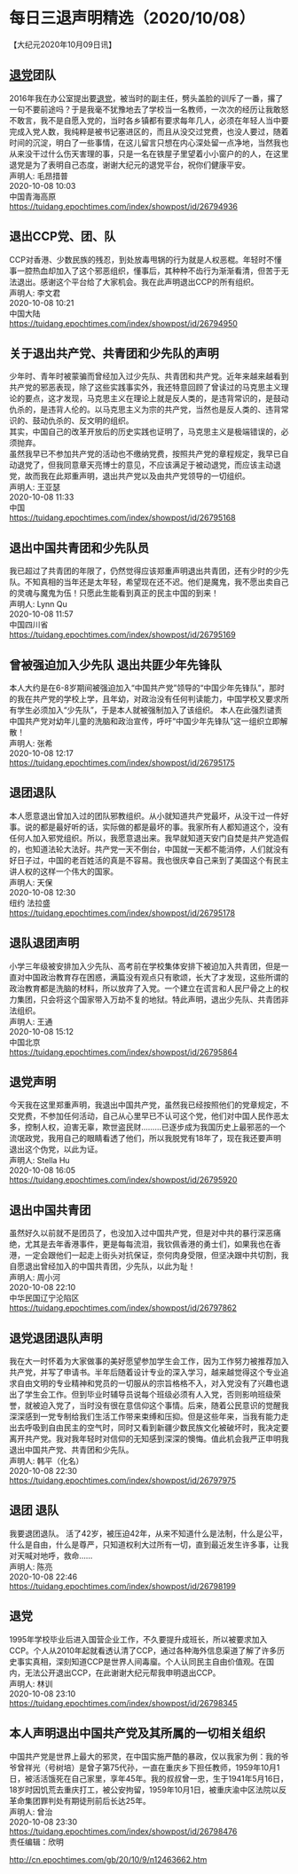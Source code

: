 # 每日三退声明精选（2020/10/08）
  
  
【大纪元2020年10月09日讯】  
## <a href="http://cn.epochtimes.com/gb/tag/%E9%80%80%E5%85%9A.html">退党</a>团队  
2016年我在办公室提出要<a href="http://cn.epochtimes.com/gb/tag/%E9%80%80%E5%85%9A.html">退党</a>，被当时的副主任，劈头盖脸的训斥了一番，撂了一句不要前途吗？于是我毫不犹豫地去了学校当一名教师，一次次的经历让我敢怒不敢言，我不是自愿入党的，当时各乡镇都有要求每年几人，必须在年轻人当中要完成入党人数，我纯粹是被书记塞进区的，而且从没交过党费，也没人要过，随着时间的沉淀，明白了一些事情，在这儿留言只想在内心深处留一点净地，当然我也从来没干过什么伤天害理的事，只是一名在铁屋子里望着小小窗户的的人，在这里退党是为了表明自己态度，谢谢大纪元的退党平台，祝你们健康平安。  
声明人: 毛昂措普  
2020-10-08 10:03  
中国青海高原  
https://tuidang.epochtimes.com/index/showpost/id/26794936  
## 退出CCP党、团、队  
CCP对香港、少数民族的残忍，到处放毒甩锅的行为就是人权恶棍。年轻时不懂事一腔热血却加入了这个邪恶组织，懂事后，其种种不齿行为渐渐看清，但苦于无法退出。感谢这个平台给了大家机会。我在此声明退出CCP的所有组织。  
声明人: 李文君  
2020-10-08 10:21  
中国大陆  
https://tuidang.epochtimes.com/index/showpost/id/26794950  
## 关于退出共产党、共青团和少先队的声明  
少年时、青年时被蒙骗而曾经加入过少先队、共青团和共产党。近年来越来越看到共产党的邪恶表现，除了这些实践事实外，我还特意回顾了曾读过的马克思主义理论的要点，这才发现，马克思主义在理论上就是反人类的，是违背常识的，是鼓动仇杀的，是违背人伦的。以马克思主义为宗的共产党，当然也是反人类的、违背常识的、鼓动仇杀的、反文明的组织。  
其实，中国自己的改革开放后的历史实践也证明了，马克思主义是极端错误的，必须抛弃。  
虽然我早已不参加共产党的活动也不缴纳党费，按照共产党的章程规定，我早已自动退党了，但我同意章天亮博士的意见，不应该满足于被动退党，而应该主动退党，故而我在此郑重声明，退出共产党以及由共产党领导的一切组织。  
声明人: 王亚瑟  
2020-10-08 11:33  
中国  
https://tuidang.epochtimes.com/index/showpost/id/26795168  
## 退出中国共青团和少先队员  
我已超过了共青团的年限了，仍然觉得应该郑重声明退出共青团，还有少时的少先队。不知真相的当年还是太年轻，希望现在还不迟。他们是魔鬼，我不愿出卖自己的灵魂与魔鬼为伍！只愿此生能看到真正的民主中国的到来！  
声明人: Lynn Qu  
2020-10-08 11:57  
中国四川省  
https://tuidang.epochtimes.com/index/showpost/id/26795169  
## 曾被强迫加入少先队 退出共匪少年先锋队  
本人大约是在6-8岁期间被强迫加入“中国共产党”领导的“中国少年先锋队”，那时的我在共产党的学校上学，且年幼，对政治没有任何判读能力，中国学校又要求所有学生必须加入“少先队”，于是本人就被强制加入了该组织。 本人在此强烈谴责中国共产党对幼年儿童的洗脑和政治宣传，呼吁“中国少年先锋队”这一组织立即解散！  
声明人: 张希  
2020-10-08 12:17  
https://tuidang.epochtimes.com/index/showpost/id/26795175  
## 退团退队  
本人愿意退出曾加入过的团队邪教组织。从小就知道共产党最坏，从没干过一件好事。说的都是最好听的话，实际做的都是最坏的事。我家所有人都知道这个，没有任何人加入邪党组织。所以，我愿意退出来。我早就知道天安门自焚是共产党造假的，也知道法轮大法好。共产党一天不倒台，中国就一天都不能消停，人们就没有好日子过，中国的老百姓活的真是不容易。我也很庆幸自己来到了美国这个有民主讲人权的这样一个伟大的国家。  
声明人: 天保  
2020-10-08 12:30  
纽约 法拉盛  
https://tuidang.epochtimes.com/index/showpost/id/26795178  
## 退队退团声明  
小学三年级被安排加入少先队、高考前在学校集体安排下被迫加入共青团，但是一直对中国政治教育存在困惑，满篇没有观点只有歌颂，长大了才发现，这些所谓的政治教育都是洗脑的材料，所以放弃了入党。一个建立在谎言和人民尸骨之上的权力集团，只会将这个国家带入万劫不复的地狱。特此声明，退出少先队、共青团非法组织。  
声明人: 王通  
2020-10-08 15:12  
中国北京  
https://tuidang.epochtimes.com/index/showpost/id/26795864  
## 退党声明  
今天我在这里郑重声明，我退出中国共产党，虽然我已经按照他们的党章规定，不交党费，不参加任何活动，自己从心里早已不认可这个党，他们对中国人民作恶太多，控制人权，迫害无辜，欺世盗民财………已逐步成为我国历史上最邪恶的一个流氓政党，我用自己的眼睛看透了他们，所以我脱党有18年了，现在我还要声明退出这个伪党，以此为证。  
声明人: Stella Hu  
2020-10-08 16:05  
https://tuidang.epochtimes.com/index/showpost/id/26795920  
## 退出中国共青团  
虽然好久以前就不是团员了，也没加入过中国共产党，但是对中共的暴行深恶痛绝，尤其是去年香港事件，更是每每流泪，我钦佩香港的勇士们，如果我也在香港，一定会跟他们一起走上街头对抗保证，奈何肉身受限，但坚决跟中共切割，我自愿退出曾经加入的中国共青团，少先队，以此为耻！  
声明人: 周小河  
2020-10-08 22:10  
中华民国辽宁沦陷区  
https://tuidang.epochtimes.com/index/showpost/id/26797862  
## 退党退团退队声明  
我在大一时怀着为大家做事的美好愿望参加学生会工作，因为工作努力被推荐加入共产党，并写了申请书。半年后随着设计专业的深入学习，越来越觉得这个专业追求自由文明的专业精神和党员的一切服从的宗旨格格不入，对入党没有了兴趣也退出了学生会工作。但到毕业时辅导员说每个班级必须有人入党，否则影响班级荣誉，就被迫入党了，当时没有很在意信仰这个事情。后来，随着公民意识的觉醒我深深感到一党专制给我们生活工作带来束缚和压抑。但是这些年来，当我有能力走出去呼吸到自由民主的空气时，同时又看到新疆少数民族文化被破坏时，我决定要离开共产党。我对我年轻时对信仰的无知感到深深的懊悔。值此机会我严正申明我退出中国共产党、共青团和少先队。  
声明人: 韩平（化名）  
2020-10-08 22:30  
https://tuidang.epochtimes.com/index/showpost/id/26797975  
## 退团 退队  
我要退团退队。 活了42岁，被压迫42年，从来不知道什么是法制，什么是公平，什么是自由，什么是尊严，只知道权利大过所有一切，直到最近发生许多事，让我对天喊对地呼，救命&#8230;&#8230;  
声明人: 陈亮  
2020-10-08 22:46  
https://tuidang.epochtimes.com/index/showpost/id/26798199  
## 退党  
1995年学校毕业后进入国营企业工作，不久要提升成班长，所以被要求加入CCP。个人从2010年起就看透认清了CCP，通过各种海外信息渠道了解了许多历史事实真相，深刻知道CCP是世界人间毒廇。个人认同民主自由价值观。在国内，无法公开退出CCP，在此谢谢大纪元帮我申明退出CCP。  
声明人: 林训  
2020-10-08 23:10  
https://tuidang.epochtimes.com/index/showpost/id/26798345  
## 本人声明退出中国共产党及其所属的一切相关组织  
中国共产党是世界上最大的邪灵，在中国实施严酷的暴政，仅以我家为例：我的爷爷曾祥光（号树培）是曾子第75代孙，一直在重庆乡下担任教师，1959年10月1日，被活活饿死在自己家里，享年45年。我的叔叔曾一忠，生于1941年5月16日，18岁时因饥荒去重庆打工，被公安拘留，1959年10月1日，被重庆渝中区法院以反革命集团罪判处有期徒刑前后长达25年。  
声明人: 曾治  
2020-10-08 23:30  
https://tuidang.epochtimes.com/index/showpost/id/26798476  
责任编辑：欣明  
  
  
  
http://cn.epochtimes.com/gb/20/10/9/n12463662.htm
